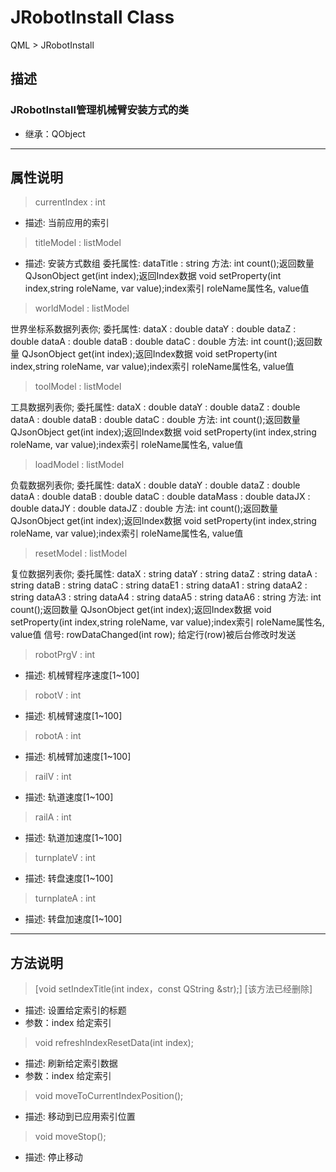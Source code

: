 # **JRobotInstall Class**

QML > JRobotInstall

## 描述

### JRobotInstall管理机械臂安装方式的类

* 继承：QObject

---

## 属性说明

> currentIndex : int

* 描述: 当前应用的索引

> titleModel : listModel

* 描述: 安装方式数组
委托属性:
    dataTitle : string
方法:
    int count();返回数量
    QJsonObject get(int index);返回Index数据
    void setProperty(int index,string roleName, var value);index索引 roleName属性名, value值

> worldModel : listModel

世界坐标系数据列表你;
委托属性:
    dataX : double
    dataY : double
    dataZ : double
    dataA : double
    dataB : double
    dataC : double
方法:
    int count();返回数量
    QJsonObject get(int index);返回Index数据
    void setProperty(int index,string roleName, var value);index索引 roleName属性名, value值

> toolModel : listModel

工具数据列表你;
委托属性:
    dataX : double
    dataY : double
    dataZ : double
    dataA : double
    dataB : double
    dataC : double
方法:
    int count();返回数量
    QJsonObject get(int index);返回Index数据
    void setProperty(int index,string roleName, var value);index索引 roleName属性名, value值

> loadModel : listModel

负载数据列表你;
委托属性:
    dataX : double
    dataY : double
    dataZ : double
    dataA : double
    dataB : double
    dataC : double
    dataMass : double
    dataJX : double
    dataJY : double
    dataJZ : double
方法:
    int count();返回数量
    QJsonObject get(int index);返回Index数据
    void setProperty(int index,string roleName, var value);index索引 roleName属性名, value值

> resetModel : listModel

复位数据列表你;
委托属性:
    dataX : string
    dataY : string
    dataZ : string
    dataA : string
    dataB : string
    dataC : string
    dataE1 : string
    dataA1 : string
    dataA2 : string
    dataA3 : string
    dataA4 : string
    dataA5 : string
    dataA6 : string
方法:
    int count();返回数量
    QJsonObject get(int index);返回Index数据
    void setProperty(int index,string roleName, var value);index索引 roleName属性名, value值
信号:
    rowDataChanged(int row);
    给定行(row)被后台修改时发送
    
> robotPrgV : int

* 描述: 机械臂程序速度[1~100]

> robotV : int

* 描述: 机械臂速度[1~100]

> robotA : int

* 描述: 机械臂加速度[1~100]

> railV : int

* 描述: 轨道速度[1~100]

> railA : int

* 描述: 轨道加速度[1~100]

> turnplateV : int

* 描述: 转盘速度[1~100]

> turnplateA : int

* 描述: 转盘加速度[1~100]

---

## 方法说明
  
> [void setIndexTitle(int index，const QString &str);] [该方法已经删除]

* 描述: 设置给定索引的标题
* 参数：index 给定索引

> void refreshIndexResetData(int index);

* 描述: 刷新给定索引数据
* 参数：index 给定索引

> void moveToCurrentIndexPosition();

* 描述: 移动到已应用索引位置

> void moveStop();

* 描述: 停止移动
